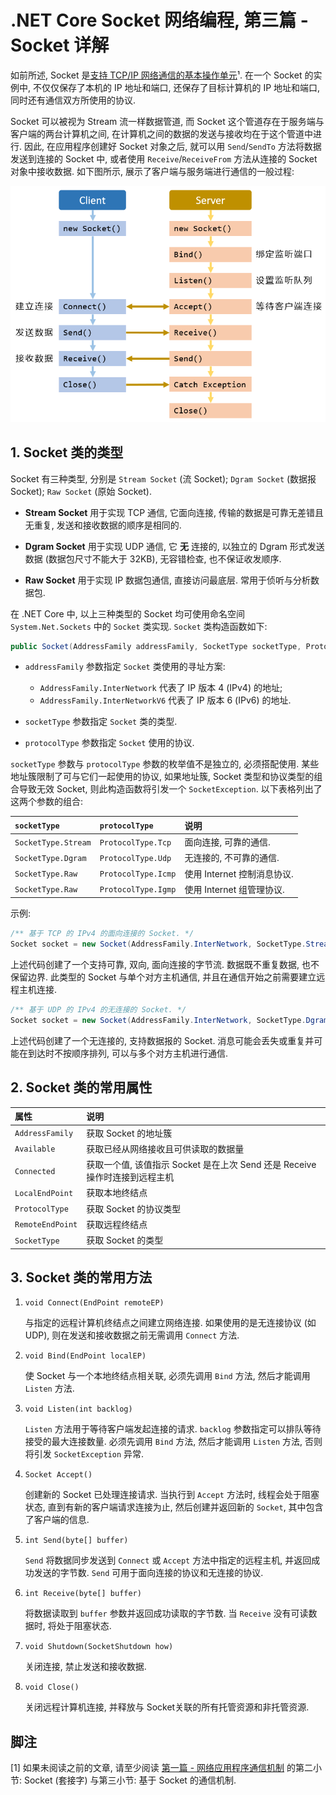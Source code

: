 # .NET Core Socket 网络编程, 第三篇 - Socket 详解

如前所述, Socket 是[支持 TCP/IP 网络通信的基本操作单元](dotnet-core-socket-network-programming-01-communication-mechanism.md)¹. 在一个 Socket 的实例中, 不仅仅保存了本机的 IP 地址和端口, 还保存了目标计算机的 IP 地址和端口, 同时还有通信双方所使用的协议.

Socket 可以被视为 Stream 流一样数据管道, 而 Socket 这个管道存在于服务端与客户端的两台计算机之间, 在计算机之间的数据的发送与接收均在于这个管道中进行. 因此, 在应用程序创建好 Socket 对象之后, 就可以用 `Send`/`SendTo` 方法将数据发送到连接的 Socket 中, 或者使用 `Receive`/`ReceiveFrom` 方法从连接的 Socket 对象中接收数据. 如下图所示, 展示了客户端与服务端进行通信的一般过程:

![Socket 通信步骤](./images/dotnet-core-socket-networking-programming/03-socket-in-detail/socket-step.png)

## 1. Socket 类的类型

Socket 有三种类型, 分别是 `Stream Socket` (流 Socket); `Dgram Socket` (数据报 Socket); `Raw Socket` (原始 Socket).

- **Stream Socket** 用于实现 TCP 通信, 它面向连接, 传输的数据是可靠无差错且无重复, 发送和接收数据的顺序是相同的.

- **Dgram Socket** 用于实现 UDP 通信, 它 **无** 连接的, 以独立的 Dgram 形式发送数据 (数据包尺寸不能大于 32KB), 无容错检查, 也不保证收发顺序.

- **Raw Socket** 用于实现 IP 数据包通信, 直接访问最底层. 常用于侦听与分析数据包.

在 .NET Core 中, 以上三种类型的 Socket 均可使用命名空间 `System.Net.Sockets` 中的 `Socket` 类实现. `Socket` 类构造函数如下:

```cs
public Socket(AddressFamily addressFamily, SocketType socketType, ProtocolType protocolType);
```

- `addressFamily` 参数指定 `Socket` 类使用的寻址方案:
  
  - `AddressFamily.InterNetwork` 代表了 IP 版本 4 (IPv4) 的地址;
  - `AddressFamily.InterNetworkV6` 代表了 IP 版本 6 (IPv6) 的地址.

- `socketType` 参数指定 `Socket` 类的类型.
  
- `protocolType` 参数指定 `Socket` 使用的协议.

`socketType` 参数与 `protocolType` 参数的枚举值不是独立的, 必须搭配使用. 某些地址簇限制了可与它们一起使用的协议, 如果地址簇, Socket 类型和协议类型的组合导致无效 Socket, 则此构造函数将引发一个 `SocketException`. 以下表格列出了这两个参数的组合:

| `socketType`        | `protocolType`      | 说明                        |
| :------------------ | :------------------ | :-------------------------- |
| `SocketType.Stream` | `ProtocolType.Tcp`  | 面向连接, 可靠的通信.       |
| `SocketType.Dgram`  | `ProtocolType.Udp`  | 无连接的, 不可靠的通信.       |
| `SocketType.Raw`    | `ProtocolType.Icmp` | 使用 Internet 控制消息协议. |
| `SocketType.Raw`    | `ProtocolType.Igmp` | 使用 Internet 组管理协议.   |

示例:

```cs
/** 基于 TCP 的 IPv4 的面向连接的 Socket. */
Socket socket = new Socket(AddressFamily.InterNetwork, SocketType.Stream, ProtocolType.Tcp);
```

上述代码创建了一个支持可靠, 双向, 面向连接的字节流. 数据既不重复数据, 也不保留边界. 此类型的 Socket 与单个对方主机通信, 并且在通信开始之前需要建立远程主机连接.

```cs
/** 基于 UDP 的 IPv4 的无连接的 Socket. */
Socket socket = new Socket(AddressFamily.InterNetwork, SocketType.Dgram, ProtocolType.Udp);
```

上述代码创建了一个无连接的, 支持数据报的 Socket. 消息可能会丢失或重复并可能在到达时不按顺序排列, 可以与多个对方主机进行通信.

## 2. Socket 类的常用属性

| 属性             | 说明                                                                        |
| :--------------- | :-------------------------------------------------------------------------- |
| `AddressFamily`  | 获取 Socket 的地址簇                                                        |
| `Available`      | 获取已经从网络接收且可供读取的数据量                                        |
| `Connected`      | 获取一个值, 该值指示 Socket 是在上次 Send 还是 Receive 操作时连接到远程主机 |
| `LocalEndPoint`  | 获取本地终结点                                                              |
| `ProtocolType`   | 获取 Socket 的协议类型                                                      |
| `RemoteEndPoint` | 获取远程终结点                                                              |
| `SocketType`     | 获取 Socket 的类型                                                          |

## 3. Socket 类的常用方法

1. `void Connect(EndPoint remoteEP)`

   与指定的远程计算机终结点之间建立网络连接. 如果使用的是无连接协议 (如 UDP), 则在发送和接收数据之前无需调用 `Connect` 方法.

2. `void Bind(EndPoint localEP)`

   使 Socket 与一个本地终结点相关联, 必须先调用 `Bind` 方法, 然后才能调用 `Listen` 方法.

3. `void Listen(int backlog)`

   `Listen` 方法用于等待客户端发起连接的请求. `backlog` 参数指定可以排队等待接受的最大连接数量. 必须先调用 `Bind` 方法, 然后才能调用 `Listen` 方法, 否则将引发 `SocketException` 异常.

4. `Socket Accept()`

   创建新的 Socket 已处理连接请求. 当执行到 `Accept` 方法时, 线程会处于阻塞状态, 直到有新的客户端请求连接为止, 然后创建并返回新的 `Socket`, 其中包含了客户端的信息.

5. `int Send(byte[] buffer)`

   `Send` 将数据同步发送到 `Connect` 或 `Accept` 方法中指定的远程主机, 并返回成功发送的字节数. `Send` 可用于面向连接的协议和无连接的协议.

6. `int Receive(byte[] buffer)`

   将数据读取到 `buffer` 参数并返回成功读取的字节数. 当 `Receive` 没有可读数据时, 将处于阻塞状态.

7. `void Shutdown(SocketShutdown how)`

   关闭连接, 禁止发送和接收数据.

8. `void Close()`

   关闭远程计算机连接, 并释放与 Socket关联的所有托管资源和非托管资源.

## 脚注

[1] 如果未阅读之前的文章, 请至少阅读 [第一篇 - 网络应用程序通信机制](dotnet-core-socket-network-programming-01-communication-mechanism.md) 的第二小节: Socket (套接字) 与第三小节: 基于 Socket 的通信机制.

